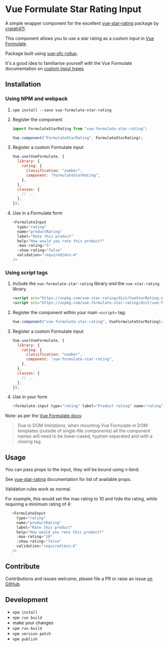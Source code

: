 # Vue Formulate Star Rating Input

A simple wrapper component for the excellent [vue-star-rating](https://www.npmjs.com/package/vue-star-rating) package by [craigh411](https://github.com/craigh411).

This component allows you to use a star rating as a custom input in [Vue Formulate](https://vueformulate.com/).

Package built using [vue-sfc-rollup](https://github.com/team-innovation/vue-sfc-rollup).

It's a good idea to familiarise yourself with the Vue Formulate documentation on [custom input types](https://vueformulate.com/guide/inputs/custom-inputs/)

## Installation

### Using NPM and webpack

1. `npm install --save vue-formulate-star-rating`
2. Register the component

   ```js
   import FormulateStarRating from "vue-formulate-star-rating";

   Vue.component("FormulateStarRating", FormulateStarRating);
   ```

3. Register a custom Formulate input
   ```js
   Vue.use(VueFormulate, {
     library: {
       rating: {
         classification: "number",
         component: "FormulateStarRating",
       },
     },
     classes: {
       // ...
     },
   });
   ```
4. Use in a Formulate form
   ```js
   <FormulateInput
     type="rating"
     name="productRating"
     label="Rate this product"
     help="How would you rate this product?"
     :max-rating="5"
     :show-rating="false"
     validation="required|min:4"
   />
   ```

### Using script tags

1. Include the `vue-formulate-star-rating` library _and_ the `vue-star-rating` library.
   ```html
   <script src="https://unpkg.com/vue-star-rating/dist/VueStarRating.umd.min.js"></script>
   <script src="https://unpkg.com/vue-formulate-star-rating/dist/vue-formulate-star-rating.min.js"></script>
   ```
2. Register the component within your main `<script>` tag:
   ```js
   Vue.component("vue-formulate-star-rating", VueFormulateStarRating);
   ```
3. Register a custom Formulate input
   ```js
   Vue.use(VueFormulate, {
     library: {
       rating: {
         classification: "number",
         component: "vue-formulate-star-rating",
       },
     },
     classes: {
       // ...
     },
   });
   ```
4. Use in your form
   ```js
   <formulate-input type="rating" label="Product rating" name="rating" help="Rate this" :show-rating="false" validation="required"></formulate-input>
   ```

Note: as per the [Vue Formulate docs](https://vueformulate.com/guide/installation/#direct-download):

> Due to DOM limitations, when mounting Vue Formulate in DOM templates (outside of single-file components) all the component names will need to be lower-cased, hyphen separated and with a closing tag.

## Usage

You can pass props to the input, they will be bound using v-bind.

See [vue-star-rating](https://www.npmjs.com/package/vue-star-rating) documentation for list of available props.

Validation rules work as normal.

For example, this would set the max rating to 10 and hide the rating, while requiring a minimum rating of 4:

```js
   <FormulateInput
     type="rating"
     name="productRating"
     label="Rate this product"
     help="How would you rate this product?"
     :max-rating="10"
     :show-rating="false"
     validation="required|min:4"
   />
```

## Contribute

Contributions and issues welcome, please file a PR or raise an issue [on GitHub](https://github.com/jamiesoncj/vue-formulate-star-rating).

## Development

- `npm install`
- `npm run build`
- make your changes
- `npm run build`
- `npm version patch`
- `npm publish`
